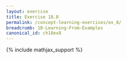 ```yaml
---
layout: exercise
title: Exercise 18.8
permalink: /concept-learning-exercises/ex_8/
breadcrumb: 18-Learning-From-Examples
canonical_id: ch18ex8
---
```


{% include mathjax_support %}
